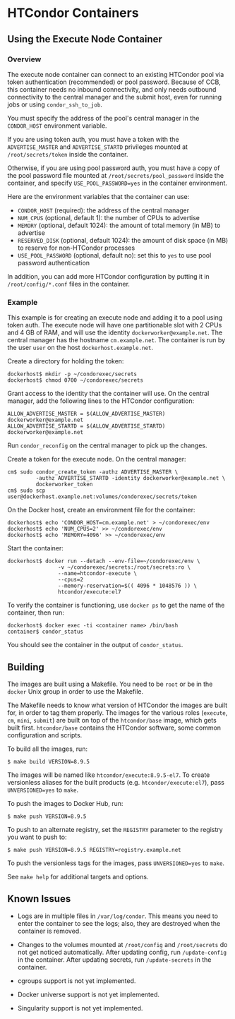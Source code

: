 HTCondor Containers
===================

Using the Execute Node Container
--------------------------------

### Overview

The execute node container can connect to an existing HTCondor pool via
token authentication (recommended) or pool password.  Because of CCB,
this container needs no inbound connectivity, and only needs outbound
connectivity to the central manager and the submit host, even for running
jobs or using `condor_ssh_to_job`.

You must specify the address of the pool's central manager in the
`CONDOR_HOST` environment variable.

If you are using token auth, you must have a token with the
`ADVERTISE_MASTER` and `ADVERTISE_STARTD` privileges mounted at
`/root/secrets/token` inside the container.

Otherwise, if you are using pool password auth, you must have a copy of
the pool password file mounted at `/root/secrets/pool_password` inside the
container, and specify `USE_POOL_PASSWORD=yes` in the container environment.

Here are the environment variables that the container can use:
- `CONDOR_HOST` (required): the address of the central manager
- `NUM_CPUS` (optional, default 1): the number of CPUs to advertise
- `MEMORY` (optional, default 1024): the amount of total memory (in MB)
  to advertise
- `RESERVED_DISK` (optional, default 1024): the amount of disk space
  (in MB) to reserve for non-HTCondor processes
- `USE_POOL_PASSWORD` (optional, default no): set this to `yes` to use
  pool password authentication


In addition, you can add more HTCondor configuration by putting it in
`/root/config/*.conf` files in the container.


### Example

This example is for creating an execute node and adding it to a pool using
token auth.  The execute node will have one partitionable slot with 2 CPUs
and 4 GB of RAM, and will use the identity `dockerworker@example.net`.
The central manager has the hostname `cm.example.net`.  The container is
run by the user `user` on the host `dockerhost.example.net`.

Create a directory for holding the token:
```console
dockerhost$ mkdir -p ~/condorexec/secrets
dockerhost$ chmod 0700 ~/condorexec/secrets
```

Grant access to the identity that the container will use.  On the central
manager, add the following lines to the HTCondor configuration:
```
ALLOW_ADVERTISE_MASTER = $(ALLOW_ADVERTISE_MASTER) dockerworker@example.net
ALLOW_ADVERTISE_STARTD = $(ALLOW_ADVERTISE_STARTD) dockerworker@example.net
```
Run `condor_reconfig` on the central manager to pick up the changes.

Create a token for the execute node.  On the central manager:
```console
cm$ sudo condor_create_token -authz ADVERTISE_MASTER \
         -authz ADVERTISE_STARTD -identity dockerworker@example.net \
         dockerworker_token
cm$ sudo scp user@dockerhost.example.net:volumes/condorexec/secrets/token
```

On the Docker host, create an environment file for the container:
```console
dockerhost$ echo 'CONDOR_HOST=cm.example.net' > ~/condorexec/env
dockerhost$ echo 'NUM_CPUS=2' >> ~/condorexec/env
dockerhost$ echo 'MEMORY=4096' >> ~/condorexec/env
```

Start the container:
```console
dockerhost$ docker run --detach --env-file=~/condorexec/env \
                -v ~/condorexec/secrets:/root/secrets:ro \
                --name=htcondor-execute \
                --cpus=2
                --memory-reservation=$(( 4096 * 1048576 )) \
                htcondor/execute:el7
```

To verify the container is functioning, use `docker ps` to get the name
of the container, then run:
```console
dockerhost$ docker exec -ti <container name> /bin/bash
container$ condor_status
```
You should see the container in the output of `condor_status`.



Building
--------

The images are built using a Makefile.  You need to be `root` or be in the
`docker` Unix group in order to use the Makefile.

The Makefile needs to know what version of HTCondor the images are built for,
in order to tag them properly.  The images for the various roles (`execute`,
`cm`, `mini`, `submit`) are built on top of the `htcondor/base` image,
which gets built first.  `htcondor/base` contains the HTCondor software,
some common configuration and scripts.

To build all the images, run:
```console
$ make build VERSION=8.9.5
```

The images will be named like `htcondor/execute:8.9.5-el7`.  To create
versionless aliases for the built products (e.g. `htcondor/execute:el7`),
pass `UNVERSIONED=yes` to `make`.


To push the images to Docker Hub, run:
```console
$ make push VERSION=8.9.5
```

To push to an alternate registry, set the `REGISTRY` parameter to the
registry you want to push to:
```console
$ make push VERSION=8.9.5 REGISTRY=registry.example.net
```

To push the versionless tags for the images, pass `UNVERSIONED=yes` to
`make`.

See `make help` for additional targets and options.



Known Issues
------------

- Logs are in multiple files in `/var/log/condor`.  This means you need
  to enter the container to see the logs; also, they are destroyed when the
  container is removed.

- Changes to the volumes mounted at `/root/config` and `/root/secrets`
  do not get noticed automatically.  After updating config, run
  `/update-config` in the container.  After updating secrets, run
  `/update-secrets` in the container.

- cgroups support is not yet implemented.

- Docker universe support is not yet implemented.

- Singularity support is not yet implemented.

